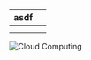 <inject key="azureaduseremail" enableCopy="true" enableClickToPaste="true" />

|asdf||
| -------- | -------- |
|||
|||

![Cloud Computing](https://www.turningcloud.com/blog/wp-content/uploads/2021/09/all-about-cloud-computing.jpeg)